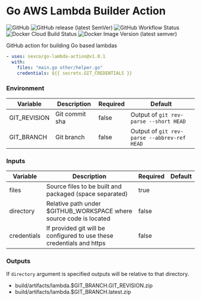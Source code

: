 Go AWS Lambda Builder Action
========================

![GitHub](https://img.shields.io/github/license/sevco/go-lambda-action)
![GitHub release (latest SemVer)](https://img.shields.io/github/v/release/sevco/go-lambda-action)
![GitHub Workflow Status](https://img.shields.io/github/workflow/status/sevco/go-lambda-action/CI)
![Docker Cloud Build Status](https://img.shields.io/docker/cloud/build/sevcosec/go-lambda-action)
![Docker Image Version (latest semver)](https://img.shields.io/docker/v/sevcosec/go-lambda-action)

GitHub action for building Go based lambdas

```yaml
- uses: sevco/go-lambda-action@v1.0.1
  with:
    files: "main.go other/helper.go"
    credentials: ${{ secrets.GIT_CREDENTIALS }}
```

### Environment
| Variable | Description | Required | Default |
|----------|-------------|----------|---------|
| GIT_REVISION | Git commit sha | false | Output of `git rev-parse --short HEAD` |
| GIT_BRANCH | Git branch | false | Output of `git rev-parse --abbrev-ref HEAD` |

### Inputs
| Variable | Description | Required | Default |
|----------|-------------|----------|---------|
| files     | Source files to be built and packaged (space separated) | true | | 
| directory | Relative path under $GITHUB_WORKSPACE where source code is located | false |
| credentials | If provided git will be configured to use these credentials and https | false | |

### Outputs

If `directory` argument is specified outputs will be relative to that directory.

* build/artifacts/lambda.$GIT_BRANCH.GIT_REVISION.zip
* build/artifacts/lambda.$GIT_BRANCH.latest.zip
